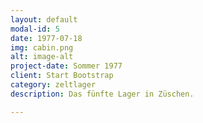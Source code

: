 ```yaml
---
layout: default
modal-id: 5
date: 1977-07-18
img: cabin.png
alt: image-alt
project-date: Sommer 1977
client: Start Bootstrap
category: zeltlager
description: Das fünfte Lager in Züschen.

---
```

